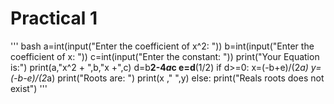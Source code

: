 # Practical 1
''' bash
a=int(input("Enter the coefficient of x^2: "))
b=int(input("Enter the coefficient of x: "))
c=int(input("Enter the constant: "))
print("Your Equation is:")
print(a,"x^2 + ",b,"x +",c)
d=b**2-4*a*c
e=d**(1/2)
if d>=0:
    x=(-b+e)/(2*a)
    y=(-b-e)/(2*a)
    print("Roots are: ")
    print(x ,"  ",y)
else:
    print("Reals roots does not exist")
'''

